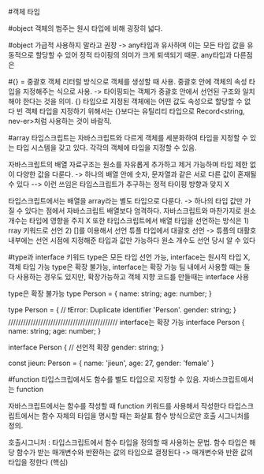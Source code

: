 #객체 타입

#object
객체의 범주는 원시 타입에 비해 굉장히 넓다.

#object
가급적 사용하지 말라고 권장 -> any타입과 유사하며 이는 모든 타입 값을 유동적으로 할당할 수 있어 정적 타이핑의 의미가 크게 퇴색되기 때문.
any타입과 다른점은 

#{} = 중괄호
객체 리터럴 방식으로 객체를 생성할 때 사용.
중괄호 안에 객체의 속성 타입을 지정해주는 식으로 사용. -> 타이핑되는 객체가 중괄호 안에서 선언된 구조와 일치해야 한다는 것을 의미.
{} 타입으로 지정된 객체에는 어떤 값도 속성으로 할당할 수 없다
빈 객체 타입을 지정하기 위해서는 {}보다는 유틸리티 타입으로 Record<string, nev-er>처럼 사용하는 것이 바람직.

#array
타입스크립트는 자바스크립트와 다르게 객체를 세분화하여 타입을 지정할 수 있는 타입 시스템을 갖고 있다.
각각의 객체에 타입을 지정할 수 있음.

자바스크립트의 배열 자료구조는 원소를 자유롭게 추가하고 제거 가능하며 타입 제한 없이 다양한 값을 다룬다. -> 하나의 배열 안에 숫자, 문자열과 같은 서로 다른 값이 혼재될 수 있다
--> 이런 쓰임은 타입스크립트가 추구하는 정적 타이핑 방향과 맞지 X

타입스크립트에서는 배열을 array라는 별도 타입으로 다룬다. -> 하나의 타입 값만 가질 수 있다는 점에서 자바스크립트 배열보다 엄격하다. 자바스크립트와 마찬가지로 원소 개수는 타입에 영향을 주지 X
또한 타입스크립트에서 배열 타입을 선언하는 방식은 1) rray 키워드로 선언 2) []를 이용해서 선언
튜플 타입에서 대괄호 선언 -> 튜플의 대활호 내부에는 선언 시점에 지정해준 타입과 값만 가능하다 원소 개수도 선언 당시 알 수 있다

#type과 interface 키워드
type은 모든 타입 선언 가능, interface는 원시적 타입 X, 객체 타입 가능
type은 확장 불가능, interface는 확장 가능
팀 내에서 사용할 때는 둘 다 사용하는 경우도 있지만, 확장가능하고 객체 지향 코드를 만들때는 interface 사용

type은 확장 불가능
type Person = {
  name: string;
  age: number;
}

type Person = { // ❗️Error: Duplicate identifier 'Person'.
  gender: string;
}
////////////////////////////////////////////
interface는 확장 가능
interface Person {
  name: string;
  age: number;
}

interface Person { // 선언적 확장
  gender: string;
}

const jieun: Person = {
  name: 'jieun',
  age: 27,
  gender: 'female'
}

#function
타입스크립에서도 함수를 별도 타입으로 지정할 수 있음.
자바스크립트에서는 function

자바스크립트에서는 함수를 작성할 때 function 키워드를 사용해서 작성한다
타입스크립트에서는 함수 자체의 타입을 명시할 때는 화살표 함수 방식으로만 호출 시그니처를 정의.

호출시그니처 : 타입스크립트에서 함수 타입을 정의할 때 사용하는 문법.
함수 타입은 해당 함수가 받는 매개변수와 반환하는 값의 타입으로 결정된다 -> 매개변수와 반환 값의 타입을 정한다 (핵심)




